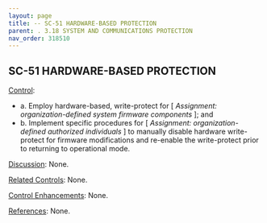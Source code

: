 ```yaml
---
layout: page
title: -- SC-51 HARDWARE-BASED PROTECTION 
parent: . 3.18 SYSTEM AND COMMUNICATIONS PROTECTION 
nav_order: 318510 
---
```


## SC-51 HARDWARE-BASED PROTECTION

<ins>Control</ins>:

* a. Employ hardware-based, write-protect for [ _Assignment: organization-defined system firmware components_ ]; and
* b. Implement specific procedures for [ _Assignment: organization-defined authorized individuals_ ] to manually disable hardware write-protect for firmware modifications and re-enable the write-protect prior to returning to operational mode.

<ins>Discussion</ins>: None.

<ins>Related Controls</ins>: None.
      
<ins>Control Enhancements</ins>: None.

<ins>References</ins>: None.
   
